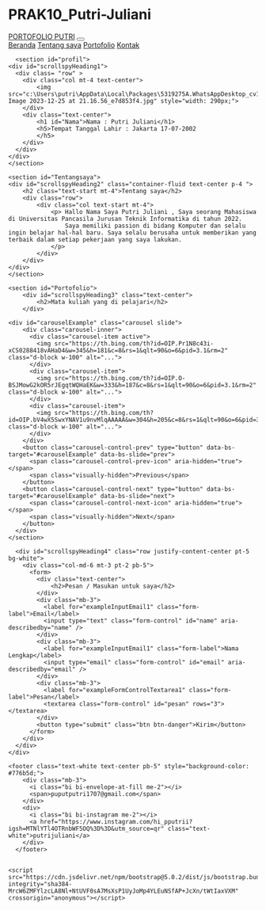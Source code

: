 # PRAK10_Putri-Juliani
<!DOCTYPE html>
<html lang="en">
<head>
    <meta charset="UTF-8">
    <meta name="viewport" content="width=device-width, initial-scale=1.0">
    <title>Putri Juliani</title>
    <link rel="stylesheet" href="https://cdn.jsdelivr.net/npm/bootstrap@5.3.2/dist/css/bootstrap.min.css">    
    <link rel="stylesheet" href="style.css">
</head>
<body>
    <nav class="navbar navbar-expand-lg bg-body-tertiary">
        <div class="container-fluid">
          <a class="navbar-brand" href="#"> PORTOFOLIO PUTRI</a>
          <button class="navbar-toggler" type="button" data-bs-toggle="collapse" data-bs-target="#navbarNavAltMarkup" aria-controls="navbarNavAltMarkup" aria-expanded="false" aria-label="Toggle navigation">
            <span class="navbar-toggler-icon"></span>
          </button>
          <div class="collapse navbar-collapse" id="navbarNavAltMarkup">
            <div class="navbar-nav">
              <a class="nav-link active" aria-current="page" href="#scrollspyHeading1">Beranda</a>
              <a class="nav-link" href="#scrollspyHeading2">Tentang saya</a>
              <a class="nav-link" href="#scrollspyHeading3">Portofolio</a>
              <a class="nav-link" href="#scrollspyHeading4">Kontak</a>
            </div>
          </div>
        </div>
      </nav>
      <script src="https://cdn.jsdelivr.net/npm/bootstrap@5.3.2/dist/js/bootstrap.bundle.min.js      "></script>

      <section id="profil">
    <div id="scrollspyHeading1">
      <div class= "row" >
        <div class="col mt-4 text-center">
            <img src="c:\Users\putri\AppData\Local\Packages\5319275A.WhatsAppDesktop_cv1g1gvanyjgm\TempState\2D95666E2649FCFC6E3AF75E09F5ADB9\WhatsApp Image 2023-12-25 at 21.16.56_e7d853f4.jpg" style="width: 290px;">
        </div>
        <div class="text-center">
            <h1 id="Nama">Nama : Putri Juliani</h1>
            <h5>Tempat Tanggal Lahir : Jakarta 17-07-2002
            </h5>
        </div>
      </div>
    </div>
    </section>

    <section id="Tentangsaya">
    <div id="scrollspyHeading2" class="container-fluid text-center p-4 ">
        <h2 class="text-start mt-4">Tentang saya</h2>
        <div class="row">
            <div class="col text-start mt-4">
                <p> Hallo Nama Saya Putri Juliani , Saya seorang Mahasiswa di Universitas Pancasila Jurusan Teknik Informatika di tahun 2022.
                    Saya memiliki passion di bidang Komputer dan selalu ingin belajar hal-hal baru. Saya selalu berusaha untuk memberikan yang terbaik dalam setiap pekerjaan yang saya lakukan.
                </p>
            </div>
        </div>
    </div>
    </section>

    <section id="Portofolio">
        <div id="scrollspyHeading3" class="text-center">
            <h2>Mata kuliah yang di pelajari</h2>
        </div>

    <div id="carouselExample" class="carousel slide">
        <div class="carousel-inner">
          <div class="carousel-item active">
            <img src="https://th.bing.com/th?id=OIP.Pr1N8c43i-xCS0288418vAHaD4&w=345&h=181&c=8&rs=1&qlt=90&o=6&pid=3.1&rm=2" class="d-block w-100" alt="...">
          </div>
          <div class="carousel-item">
            <img src="https://th.bing.com/th?id=OIP.O-BSJMowG2kOR5rJEgqtWQHaEK&w=333&h=187&c=8&rs=1&qlt=90&o=6&pid=3.1&rm=2" class="d-block w-100" alt="...">
          </div>
          <div class="carousel-item">
            <img src="https://th.bing.com/th?id=OIP.bV4wX5SwxYNAV1u9nvMlqAAAAA&w=304&h=205&c=8&rs=1&qlt=90&o=6&pid=3.1&rm=2" class="d-block w-100" alt="...">
          </div>
        </div>
        <button class="carousel-control-prev" type="button" data-bs-target="#carouselExample" data-bs-slide="prev">
          <span class="carousel-control-prev-icon" aria-hidden="true"></span>
          <span class="visually-hidden">Previous</span>
        </button>
        <button class="carousel-control-next" type="button" data-bs-target="#carouselExample" data-bs-slide="next">
          <span class="carousel-control-next-icon" aria-hidden="true"></span>
          <span class="visually-hidden">Next</span>
        </button>
      </div>
    </section>

      <div id="scrollspyHeading4" class="row justify-content-center pt-5 bg-white">
        <div class="col-md-6 mt-3 pt-2 pb-5">
          <form>
            <div class="text-center">
                <h2>Pesan / Masukan untuk saya</h2>
            </div>
            <div class="mb-3">
              <label for="exampleInputEmail1" class="form-label">Email</label>
              <input type="text" class="form-control" id="name" aria-describedby="name" />
            </div>
            <div class="mb-3">
              <label for="exampleInputEmail1" class="form-label">Nama Lengkap</label>
              <input type="email" class="form-control" id="email" aria-describedby="email" />
            </div>
            <div class="mb-3">
              <label for="exampleFormControlTextarea1" class="form-label">Pesan</label>
              <textarea class="form-control" id="pesan" rows="3"></textarea>
            </div>
            <button type="submit" class="btn btn-danger">Kirim</button>
          </form>
        </div>
      </div>
    </div>

    <footer class="text-white text-center pb-5" style="background-color: #776b5d;">
        <div class="mb-3">
          <i class="bi bi-envelope-at-fill me-2"></i>
          <span>puputputri1707@gmail.com</span>
        </div>
        <div>
          <i class="bi bi-instagram me-2"></i>
          <a href="https://www.instagram.com/hi_pputrii?igsh=MTNlYTl4OTRnbWF5OQ%3D%3D&utm_source=qr" class="text-white">putrijuliani</a>
        </div>
      </footer>  


    <script src="https://cdn.jsdelivr.net/npm/bootstrap@5.0.2/dist/js/bootstrap.bundle.min.js" integrity="sha384-MrcW6ZMFYlzcLA8Nl+NtUVF0sA7MsXsP1UyJoMp4YLEuNSfAP+JcXn/tWtIaxVXM" crossorigin="anonymous"></script>
</body>
</html>
